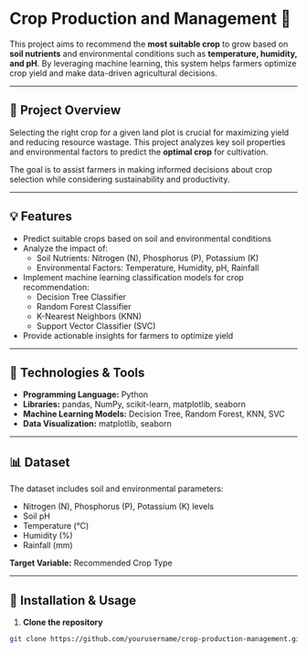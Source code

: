 # Crop Production and Management 🌾

This project aims to recommend the **most suitable crop** to grow based on **soil nutrients** and environmental conditions such as **temperature, humidity, and pH**. By leveraging machine learning, this system helps farmers optimize crop yield and make data-driven agricultural decisions.

---

## 🚀 Project Overview

Selecting the right crop for a given land plot is crucial for maximizing yield and reducing resource wastage. This project analyzes key soil properties and environmental factors to predict the **optimal crop** for cultivation.

The goal is to assist farmers in making informed decisions about crop selection while considering sustainability and productivity.

---

## 💡 Features

- Predict suitable crops based on soil and environmental conditions  
- Analyze the impact of:
  - Soil Nutrients: Nitrogen (N), Phosphorus (P), Potassium (K)
  - Environmental Factors: Temperature, Humidity, pH, Rainfall
- Implement machine learning classification models for crop recommendation:
  - Decision Tree Classifier
  - Random Forest Classifier
  - K-Nearest Neighbors (KNN)
  - Support Vector Classifier (SVC)
- Provide actionable insights for farmers to optimize yield  

---

## 🧰 Technologies & Tools

- **Programming Language:** Python  
- **Libraries:** pandas, NumPy, scikit-learn, matplotlib, seaborn  
- **Machine Learning Models:** Decision Tree, Random Forest, KNN, SVC  
- **Data Visualization:** matplotlib, seaborn  

---

## 📊 Dataset

The dataset includes soil and environmental parameters:

- Nitrogen (N), Phosphorus (P), Potassium (K) levels  
- Soil pH  
- Temperature (°C)  
- Humidity (%)  
- Rainfall (mm)  

**Target Variable:** Recommended Crop Type

---

## 🔧 Installation & Usage

1. **Clone the repository**  
```bash
git clone https://github.com/yourusername/crop-production-management.git
